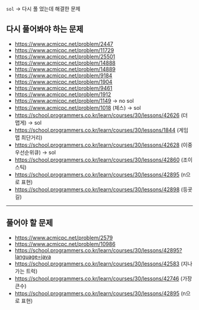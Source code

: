 
`sol` -> 다시 풀 었는데 해결한 문제

## 다시 풀어봐야 하는 문제
- https://www.acmicpc.net/problem/2447
- https://www.acmicpc.net/problem/11729
- https://www.acmicpc.net/problem/25501
- https://www.acmicpc.net/problem/14888
- https://www.acmicpc.net/problem/14889
- https://www.acmicpc.net/problem/9184
- https://www.acmicpc.net/problem/1904
- https://www.acmicpc.net/problem/9461
- https://www.acmicpc.net/problem/1912
- https://www.acmicpc.net/problem/1149 -> no sol
- https://www.acmicpc.net/problem/1018 (체스) -> sol
- https://school.programmers.co.kr/learn/courses/30/lessons/42626 (더 맵게) -> sol 
- https://school.programmers.co.kr/learn/courses/30/lessons/1844 (게임 맵 최단거리)
- https://school.programmers.co.kr/learn/courses/30/lessons/42628 (이중우선순위큐) -> sol
- https://school.programmers.co.kr/learn/courses/30/lessons/42860 (조이스틱)
- https://school.programmers.co.kr/learn/courses/30/lessons/42895 (n으로 표현)
- https://school.programmers.co.kr/learn/courses/30/lessons/42898 (등굣길)

--- 


## 풀어야 할 문제
- https://www.acmicpc.net/problem/2579
- https://www.acmicpc.net/problem/10986
- https://school.programmers.co.kr/learn/courses/30/lessons/42895?language=java
- https://school.programmers.co.kr/learn/courses/30/lessons/42583 (지나가는 트럭)
- https://school.programmers.co.kr/learn/courses/30/lessons/42746 (가장 큰수)
- https://school.programmers.co.kr/learn/courses/30/lessons/42895 (n으로 표현)
  








